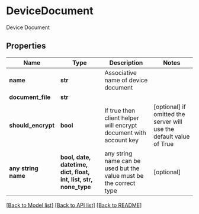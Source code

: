 # DeviceDocument

Device Document

## Properties
Name | Type | Description | Notes
------------ | ------------- | ------------- | -------------
**name** | **str** | Associative name of device document | 
**document_file** | **str** |  | 
**should_encrypt** | **bool** | If true then client helper will encrypt document with account key | [optional]  if omitted the server will use the default value of True
**any string name** | **bool, date, datetime, dict, float, int, list, str, none_type** | any string name can be used but the value must be the correct type | [optional]

[[Back to Model list]](../README.md#documentation-for-models) [[Back to API list]](../README.md#documentation-for-api-endpoints) [[Back to README]](../README.md)


